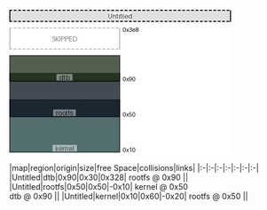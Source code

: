 ![memory map diagram](test_generate_doc_example_collisions_redux.png)
|map|region|origin|size|free Space|collisions|links|
|:-|:-|:-|:-|:-|:-|:-|
|Untitled|<span style='color:(27, 44, 22)'>dtb</span>|0x90|0x30|0x328| rootfs @ 0x90 ||
|Untitled|<span style='color:(7, 15, 27)'>rootfs</span>|0x50|0x50|-0x10| kernel @ 0x50 <BR> dtb @ 0x90 ||
|Untitled|<span style='color:(25, 62, 63)'>kernel</span>|0x10|0x60|-0x20| rootfs @ 0x50 ||
